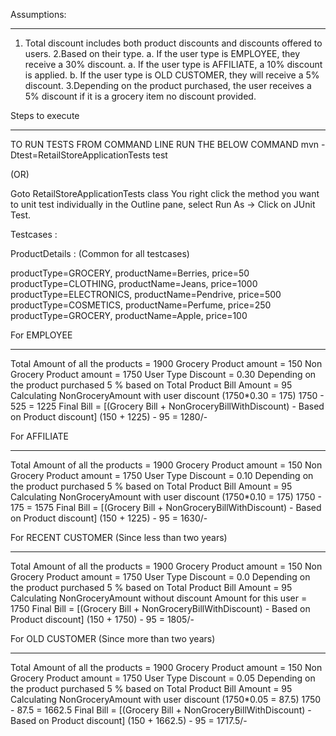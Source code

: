 Assumptions: 
************
1. Total discount includes both product discounts and discounts offered to users.
2.Based on their type. 
 a. If the user type is EMPLOYEE, they receive a 30% discount. 
 a. If the user type is AFFILIATE, a 10% discount is applied.
 b. If the user type is OLD CUSTOMER, they will receive a 5% discount. 
3.Depending on the product purchased, the user receives a 5% discount if it is a grocery item no discount provided.  

Steps to execute 
****************

TO RUN TESTS FROM COMMAND LINE RUN THE BELOW COMMAND
mvn -Dtest=RetailStoreApplicationTests test

(OR) 

Goto RetailStoreApplicationTests class You right click the method you want to unit test individually in the Outline pane, select Run As -> Click on JUnit Test.

Testcases : 

ProductDetails : (Common for all testcases)

productType=GROCERY, productName=Berries, price=50
productType=CLOTHING, productName=Jeans, price=1000
productType=ELECTRONICS, productName=Pendrive, price=500
productType=COSMETICS, productName=Perfume, price=250
productType=GROCERY, productName=Apple, price=100

For EMPLOYEE
************
Total Amount of all the products = 1900
Grocery Product amount = 150
Non Grocery Product amount = 1750
User Type Discount = 0.30
Depending on the product purchased 5 % based on Total Product Bill Amount = 95
Calculating NonGroceryAmount with user discount (1750*0.30 = 175) 1750 - 525 = 1225
Final Bill = [(Grocery Bill + NonGroceryBillWithDiscount) - Based on Product discount] (150 + 1225) - 95 = 1280/-

For AFFILIATE
************
Total Amount of all the products = 1900
Grocery Product amount = 150
Non Grocery Product amount = 1750
User Type Discount = 0.10
Depending on the product purchased 5 % based on Total Product Bill Amount = 95
Calculating NonGroceryAmount with user discount (1750*0.10 = 175) 1750 - 175 = 1575
Final Bill = [(Grocery Bill + NonGroceryBillWithDiscount) - Based on Product discount] (150 + 1225) - 95 = 1630/-


For RECENT CUSTOMER (Since less than two years)
***********************************************
Total Amount of all the products = 1900
Grocery Product amount = 150
Non Grocery Product amount = 1750
User Type Discount = 0.0
Depending on the product purchased 5 % based on Total Product Bill Amount = 95
Calculating NonGroceryAmount without discount Amount for this user = 1750
Final Bill = [(Grocery Bill + NonGroceryBillWithDiscount) - Based on Product discount] (150 + 1750) - 95 = 1805/-

For OLD CUSTOMER (Since more than two years)
********************************************
Total Amount of all the products = 1900
Grocery Product amount = 150
Non Grocery Product amount = 1750
User Type Discount = 0.05
Depending on the product purchased 5 % based on Total Product Bill Amount = 95
Calculating NonGroceryAmount with user discount (1750*0.05 = 87.5) 1750 - 87.5 = 1662.5
Final Bill = [(Grocery Bill + NonGroceryBillWithDiscount) - Based on Product discount] (150 + 1662.5) - 95 = 1717.5/-